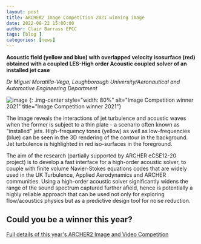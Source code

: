 ```yaml
---
layout: post
title: ARCHER2 Image Competition 2021 winning image
date: 2022-08-22 15:00:00
author: Clair Barrass EPCC
tags: [blog ] 
categories: [news]
---
```


**Acoustic field (yellow and blue) with overlapped velocity isosurface (red) obtained with a coupled LES-High order Acoustic coupled solver of an installed jet case**

*Dr Miguel Moratilla-Vega, Loughborough University/Aeronautical and Automotive Engineering Department*

<!--more-->




![image](https://live.staticflickr.com/65535/51601072652_e91e7d7d90_c_d.jpg)
{: .img-center style="width: 80%" 
alt="Image Competition winner 2021" 
title="Image Competition winner 2021"}

The image reveals the interactions of jet turbulence and acoustic waves when the former is subject to a thin plate - a scenario often known as "installed" jets. High-frequency tones (yellow) as well as low-frequencies (blue) can be seen in the 3D rendering of the contour in the background. Jet turbulence is highlighted in red iso-surfaces in the foreground.

The aim of the research (partially supported by ARCHER eCSE12-20 project) is to develop a fast interface for a high-order acoustic solver, to couple with finite volume Navier-Stokes equations codes that are widely used in the UK Turbulence, Applied Aerodynamics and ARCHER communities. Using a high-order acoustic solver significantly widens the range of the sound spectrum captured further afield, hence is potentially a highly reliable approach that can be used not only for exploring flow/acoustics physics but as a predictive design tool for noise reduction. 

## Could you be a winner this year?

[Full details of this year's ARCHER2 Image and Video Competition](https://www.archer2.ac.uk/community/image-comp/)

<!--

<img src="{{ site.baseurl }}/img/news/210127-IMG_0126.jpg" alt="ARCHER2" title="ARCHER2"/>

<img src="{{ site.baseurl }}/img/logos/euro-cc.jpg" alt="EuroCC" title="EuroCC" align="right" width="10%" />

<a href="https:www        ">
<img src="{{ site.baseurl }}/img/blog/211030-uk-stats-auth.jpg" alt="ARCHER2" title="ARCHER2" style="width: 30%"   /></a>



![image]({{ site.baseurl }}/img/blog/210412-systems-blog_pic2.jpg)
{: .img-center style="width: 60%" 
alt="ARCHER2" 
title="ARCHER2"}



<div>

<iframe title="Video"  width="1000" height="560" src="https://www.youtube.com/embed/UXHE7ljmhaQ" frameborder="0" allow="accelerometer; autoplay; encrypted-media; gyroscope; picture-in-picture" allowfullscreen></iframe>

</div>


-->
